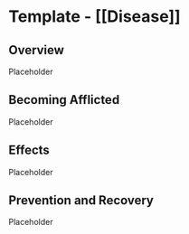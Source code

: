 # Template - [[Disease]] 

## Overview 

Placeholder

## Becoming Afflicted 

Placeholder

## Effects 

Placeholder

## Prevention and Recovery 

Placeholder
